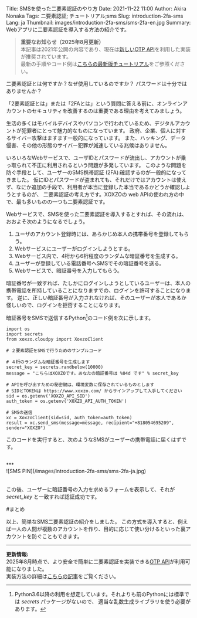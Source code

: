 Title: SMSを使った二要素認証のやり方
Date: 2021-11-22 11:00
Author: Akira Nonaka
Tags: 二要素認証; チュートリアル;sms
Slug: introduction-2fa-sms
Lang: ja
Thumbnail: images/introduction-2fa-sms/sms-2fa-en.jpg
Summary: Webアプリに二要素認証を導入する方法の紹介です。

> **重要なお知らせ（2025年8月更新）**  
> 本記事は2021年公開の内容であり、現在は[新しいOTP API](https://docs.xoxzo.com/ja/otp)を利用した実装が推奨されています。  
> 最新の手順やコード例は[こちらの最新版チュートリアル](https://blog.xoxzo.com/ja/2025/08/15/otp-api-2fa-tutorial/)をご参照ください。



二要素認証とは何ですか？なぜ使用しているのですか？ 
パスワードは十分ではありませんか？

「2要素認証とは」または「2FAとは」という質問に答える前に、オンラインアカウントのセキュリティを改善するのは重要である理由を考えてみましょう。

生活の多くはモバイルデバイスやパソコンで行われているため、デジタルアカウントが犯罪者にとって魅力的なものになっています。
政府、企業、個人に対するサイバー攻撃はますます一般的になっています。 また、ハッキング、データ侵害、その他の形態のサイバー犯罪が減速している兆候はありません。

いろいろなWebサービスで、ユーザIDとパスワードが流出し、アカウントが乗っ取られて不正に利用されるという問題が多発しています。
このような問題を防ぐ手段として、ユーザーのSMS携帯認証 (2FA):確認するのが一般的になってきました。
仮にIDとパスワードが盗まれても、それだけではアカウントは使えず、なにか追加の手段で、利用者が本当に登録した本当であるかどうか確認しようとするのが、
二要素認証の考え方です。XOXZOの web APIの使われ方の中で、最も多いものの一つも二要素認証です。

Webサービスで、SMSを使った二要素認証を導入するとすれば、その流れは、おおよそ次のようになるでしょう。

1. ユーザのアカウント登録時には、あらかじめ本人の携帯番号を登録してもらう。
1. Webサービスにユーザーがログインしようとする。
1. Webサービス内で、4桁から6桁程度のランダムな暗証番号を生成する。
1. ユーザーが登録している電話番号へSMSでその暗証番号を送る。
1. Webサービスで、暗証番号を入力してもらう。

暗証番号が一致すれば、たしかにログインしようとしているユーザーは、本人の携帯電話を所持していることになりますでの、ログインを許可することになります。
逆に、正しい暗証番号が入力されなければ、そのユーザーが本人であるか怪しいので、ログインを拒否することになります。

暗証番号をSMSで送信するPython[^1]のコード例を次に示します。

    import os
    import secrets
    from xoxzo.cloudpy import XoxzoClient
    
    # ２要素認証をSMSで行うためのサンプルコード
    
    # ４桁のランダムな暗証番号を生成します
    secret_key = secrets.randbelow(10000)
    message = "こちらはXOXZOです。あなたの暗証番号は %04d です" % secret_key
    
    # APIを呼び出すための秘密鍵は、環境変数に保存されているものとします
    # SIDとTOKENは https://www.xoxzo.com/ からサインアップして入手してください
    sid = os.getenv('XOXZO_API_SID')
    auth_token = os.getenv('XOXZO_API_AUTH_TOKEN')
    
    # SMSの送信
    xc = XoxzoClient(sid=sid, auth_token=auth_token)
    result = xc.send_sms(message=message, recipient="+818054695209", sender="XOXZO")

このコードを実行すると、次のようなSMSがユーザーの携帯電話に届くはずです。

<br>
***
<br>
![SMS PIN](/images/introduction-2fa-sms/sms-2fa-ja.jpg)
<br>
<br>

この後、ユーザーに暗証番号の入力を求めるフォームを表示して、それが *secret_key* と一致すれば認証成功です。
 
#まとめ

以上、簡単なSMS二要素認証の紹介をしました。
この方式を導入すると、例えば一人の人間が複数のアカウントを作り、目的に応じて使い分けるといった裏アカウントを防ぐこともできます。

[^1]:Python3.6以降の利用を想定しています。それよりも前のPythonには標準では *secrets* パッケージがないので、
適当な乱数生成ライブラリを使う必要があります。

---
**更新情報:**  
2025年8月時点で、より安全で簡単に二要素認証を実装できる[OTP API](https://docs.xoxzo.com/ja/otp)が利用可能になりました。  
実装方法の詳細は[こちらの記事](https://blog.xoxzo.com/ja/2025/08/15/otp-api-2fa-tutorial/)をご覧ください。

